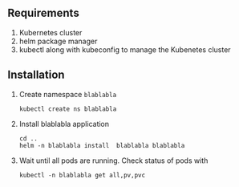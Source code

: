 ## Requirements

1. Kubernetes cluster
2. helm package manager
3. kubectl along with kubeconfig to manage the Kubenetes cluster

## Installation

1. Create namespace `blablabla`
    ```
    kubectl create ns blablabla
    ```

2. Install blablabla application
    ```
    cd ..
    helm -n blablabla install  blablabla blablabla
    ```

3. Wait until all pods are running. Check status of pods with
    ```
    kubectl -n blablabla get all,pv,pvc
    ```
